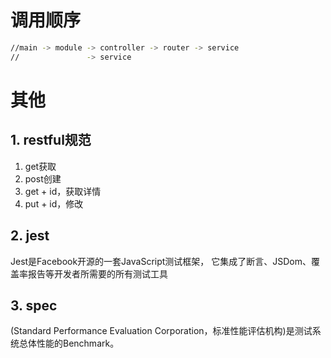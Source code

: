 # 调用顺序

```sh
//main -> module -> controller -> router -> service
//               -> service
```











# 其他

## 1. restful规范

1. get获取 
2. post创建
3. get + id，获取详情
4. put + id，修改

## 2. jest

Jest是Facebook开源的一套JavaScript测试框架， 它集成了断言、JSDom、覆盖率报告等开发者所需要的所有测试工具

## 3. spec

(Standard Performance Evaluation Corporation，标准性能评估机构)是测试系统总体性能的Benchmark。



